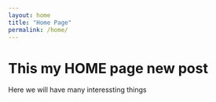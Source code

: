 ```yaml
---
layout: home
title: "Home Page"
permalink: /home/
---
```


# This my HOME page new post
Here we will have many interessting things
